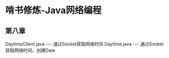 # 啃书修炼-Java网络编程

## 第八章
DaytimeClient.java   --- 通过Socket获取网络时间
Daytime.java  --- 通过Socket获取网络时间，创建Date

